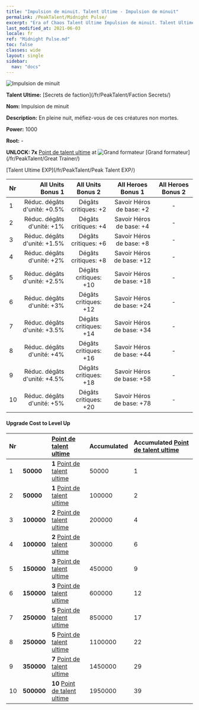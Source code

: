 ```yaml
---
title: "Impulsion de minuit. Talent Ultime - Impulsion de minuit"
permalink: /PeakTalent/Midnight Pulse/
excerpt: "Era of Chaos Talent Ultime Impulsion de minuit. Talent Ultime Impulsion de minuit. Impulsion de minuit"
last_modified_at: 2021-06-03
locale: fr
ref: "Midnight Pulse.md"
toc: false
classes: wide
layout: single
sidebar:
  nav: "docs"
---
```


  ![Impulsion de minuit](/images/pt/talent_3009.png)

  **Talent Ultime:** [Secrets de faction](/fr/PeakTalent/Faction Secrets/)

  **Nom:** Impulsion de minuit

  **Description:** En pleine nuit, méfiez-vous de ces créatures non mortes.

  **Power:** 1000

  **Root:** -

  **UNLOCK: 7x** [Point de talent ultime](/ItemsFR/con_934/) at ![Grand formateur](/images/pt/talent_3001.png) [Grand formateur](/fr/PeakTalent/Great Trainer/)

  [Talent Ultime EXP](/fr/PeakTalent/Peak Talent EXP/)

  | Nr | All Units Bonus 1 | All Units Bonus 2 | All Heroes Bonus 1 | All Heroes Bonus 2 |
  |:---|--------------:|:-------------:|:-------------:|:-------------:|
  | 1 | Réduc. dégâts d'unité: +0.5% | Dégâts critiques: +2 | Savoir Héros de base: +2 | - |
  | 2 | Réduc. dégâts d'unité: +1% | Dégâts critiques: +4 | Savoir Héros de base: +4 | - |
  | 3 | Réduc. dégâts d'unité: +1.5% | Dégâts critiques: +6 | Savoir Héros de base: +8 | - |
  | 4 | Réduc. dégâts d'unité: +2% | Dégâts critiques: +8 | Savoir Héros de base: +12 | - |
  | 5 | Réduc. dégâts d'unité: +2.5% | Dégâts critiques: +10 | Savoir Héros de base: +18 | - |
  | 6 | Réduc. dégâts d'unité: +3% | Dégâts critiques: +12 | Savoir Héros de base: +24 | - |
  | 7 | Réduc. dégâts d'unité: +3.5% | Dégâts critiques: +14 | Savoir Héros de base: +34 | - |
  | 8 | Réduc. dégâts d'unité: +4% | Dégâts critiques: +16 | Savoir Héros de base: +44 | - |
  | 9 | Réduc. dégâts d'unité: +4.5% | Dégâts critiques: +18 | Savoir Héros de base: +58 | - |
  | 10 | Réduc. dégâts d'unité: +5% | Dégâts critiques: +20 | Savoir Héros de base: +78 | - |


#### Upgrade Cost to Level Up

  | Nr | <i class="fas fa-coins"/> | [Point de talent ultime](/ItemsFR/con_934/) | Accumulated <i class="fas fa-coins"/> | Accumulated [Point de talent ultime](/ItemsFR/con_934/) |
  |:---|:--------------|:-------------|:-------------|:-------------|
  | 1 | **50000** | **1** [Point de talent ultime](/ItemsFR/con_934/) | 50000 | 1 |
  | 2 | **50000** | **1** [Point de talent ultime](/ItemsFR/con_934/) | 100000 | 2 |
  | 3 | **100000** | **2** [Point de talent ultime](/ItemsFR/con_934/) | 200000 | 4 |
  | 4 | **100000** | **2** [Point de talent ultime](/ItemsFR/con_934/) | 300000 | 6 |
  | 5 | **150000** | **3** [Point de talent ultime](/ItemsFR/con_934/) | 450000 | 9 |
  | 6 | **150000** | **3** [Point de talent ultime](/ItemsFR/con_934/) | 600000 | 12 |
  | 7 | **250000** | **5** [Point de talent ultime](/ItemsFR/con_934/) | 850000 | 17 |
  | 8 | **250000** | **5** [Point de talent ultime](/ItemsFR/con_934/) | 1100000 | 22 |
  | 9 | **350000** | **7** [Point de talent ultime](/ItemsFR/con_934/) | 1450000 | 29 |
  | 10 | **500000** | **10** [Point de talent ultime](/ItemsFR/con_934/) | 1950000 | 39 |
